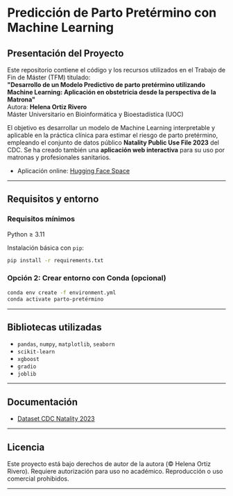 # Predicción de Parto Pretérmino con Machine Learning

## Presentación del Proyecto

Este repositorio contiene el código y los recursos utilizados en el Trabajo de Fin de Máster (TFM) titulado:  
**"Desarrollo de un Modelo Predictivo de parto pretérmino utilizando Machine Learning: Aplicación en obstetricia desde la perspectiva de la Matrona"**  
Autora: **Helena Ortiz Rivero**  
Máster Universitario en Bioinformática y Bioestadística (UOC)

El objetivo es desarrollar un modelo de Machine Learning interpretable y aplicable en la práctica clínica para estimar el riesgo de parto pretérmino, empleando el conjunto de datos público **Natality Public Use File 2023** del CDC. Se ha creado también una **aplicación web interactiva** para su uso por matronas y profesionales sanitarios.

- Aplicación online: [Hugging Face Space](https://huggingface.co/spaces/helenaortizz/Calculadora_Riesgo_Parto_Pretermino)

---

## Requisitos y entorno

### Requisitos mínimos

Python ≥ 3.11

Instalación básica con `pip`:

```bash
pip install -r requirements.txt
```

### Opción 2: Crear entorno con Conda (opcional)

```bash
conda env create -f environment.yml
conda activate parto-pretérmino
```
---

## Bibliotecas utilizadas

- `pandas`, `numpy`, `matplotlib`, `seaborn`
- `scikit-learn`
- `xgboost`
- `gradio`
- `joblib`

---

## Documentación

- [Dataset CDC Natality 2023](https://www.cdc.gov/nchs/data_access/vitalstatsonline.htm)

---

## Licencia

Este proyecto está bajo derechos de autor de la autora (© Helena Ortiz Rivero). Requiere autorización para uso no académico. Reproducción o uso comercial prohibidos.

---
